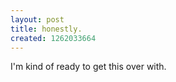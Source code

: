 ```yaml
--- 
layout: post
title: honestly.
created: 1262033664
---
```

I'm kind of ready to get this over with.
